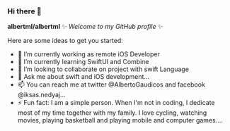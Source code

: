 ### Hi there 👋

**albertml/albertml** ✨ _Welcome to my GitHub profile_ ✨

Here are some ideas to get you started:

- 🔭 I’m currently working as remote iOS Developer
- 🌱 I’m currently learning SwiftUI and Combine
- 👯 I’m looking to collaborate on project with swift Language
- 💬 Ask me about swift and iOS development...
- 📫 You can reach me at twitter @AlbertoGaudicos and facebook @iksas.nedyaj...
- ⚡ Fun fact: I am a simple person. When I'm not in coding, I dedicate most of my time together with my family. I love cycling, watching movies, playing basketball and playing mobile and computer games....
